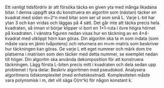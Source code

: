 Ett vanligt tidsfördriv är att försöka täcka en given yta med många likadana bitar. I denna uppgift ska du konstruera en algoritm som (nästan) täcker en kvadrat med sidan m=2^n med bitar som ser ut som små L. Varje L-bit har ytan 3 och kan vridas och läggas på 4 sätt. Det går inte att täcka precis hela kvadraten, så innan vi börjar klipper vi bort en 1×1-ruta i övre högra hörnet på kvadraten. I vänstra figuren nedan visas hur en täckning av en 4×4-kvadrat med utklippt hörn kan göras.
Din algoritm ska ta m som indata (som måste vara en jämn tvåpotens) och returnera en m×m-matris som beskriver hur täckningen kan göras. Ge varje L ett eget nummer och märk dom tre platserna i matrisen som den täcker med detta nummer, se exemplet nedan till höger.
Din algoritm ska använda dekomposition för att konstruera täckningen. Lägg första L-biten precis mitt i kvadraten och dela sedan upp problemet i fyra delar.
Beskriv algoritmen med pseudokod. Analysera algoritmens tidskomplexitet (med enhetskostnad). Komplexiteten måste vara polynomisk i m, det vill säga O(m^k) för någon konstant k.
